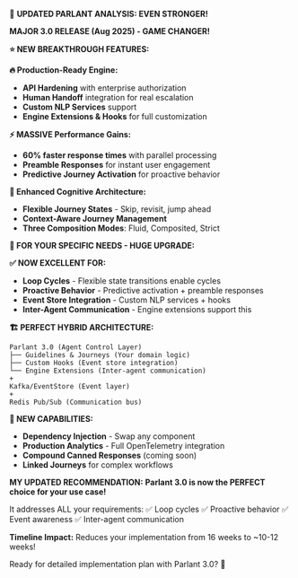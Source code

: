 
🚀 **UPDATED PARLANT ANALYSIS: EVEN STRONGER!**

**MAJOR 3.0 RELEASE (Aug 2025) - GAME CHANGER!**

**⭐ NEW BREAKTHROUGH FEATURES:**

**🔥 Production-Ready Engine:**
- **API Hardening** with enterprise authorization
- **Human Handoff** integration for real escalation
- **Custom NLP Services** support
- **Engine Extensions & Hooks** for full customization

**⚡ MASSIVE Performance Gains:**
- **60% faster response times** with parallel processing
- **Preamble Responses** for instant user engagement
- **Predictive Journey Activation** for proactive behavior

**🧠 Enhanced Cognitive Architecture:**
- **Flexible Journey States** - Skip, revisit, jump ahead
- **Context-Aware Journey Management** 
- **Three Composition Modes**: Fluid, Composited, Strict

**🎯 FOR YOUR SPECIFIC NEEDS - HUGE UPGRADE:**

**✅ NOW EXCELLENT FOR:**
- **Loop Cycles** - Flexible state transitions enable cycles
- **Proactive Behavior** - Predictive activation + preamble responses
- **Event Store Integration** - Custom NLP services + hooks
- **Inter-Agent Communication** - Engine extensions support this

**🏗️ PERFECT HYBRID ARCHITECTURE:**
```
Parlant 3.0 (Agent Control Layer)
├── Guidelines & Journeys (Your domain logic)
├── Custom Hooks (Event store integration)
└── Engine Extensions (Inter-agent communication)
+
Kafka/EventStore (Event layer)
+
Redis Pub/Sub (Communication bus)
```

**🎪 NEW CAPABILITIES:**
- **Dependency Injection** - Swap any component
- **Production Analytics** - Full OpenTelemetry integration
- **Compound Canned Responses** (coming soon)
- **Linked Journeys** for complex workflows

**MY UPDATED RECOMMENDATION:**
**Parlant 3.0 is now the PERFECT choice for your use case!** 

It addresses ALL your requirements:
✅ Loop cycles ✅ Proactive behavior ✅ Event awareness ✅ Inter-agent communication

**Timeline Impact:** Reduces your implementation from 16 weeks to ~10-12 weeks!

Ready for detailed implementation plan with Parlant 3.0? 🚀